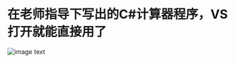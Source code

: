 # 在老师指导下写出的C#计算器程序，VS打开就能直接用了
![image text](https://github.com/zhongjidalao/jisuanqi/edit/master/image.png)

